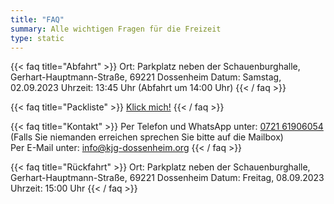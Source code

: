 ```yaml
---
title: "FAQ"
summary: Alle wichtigen Fragen für die Freizeit
type: static
---
```


{{< faq title="Abfahrt" >}}
Ort: Parkplatz neben der Schauenburghalle, Gerhart-Hauptmann-Straße, 69221 Dossenheim
Datum: Samstag, 02.09.2023
Uhrzeit: 13:45 Uhr (Abfahrt um 14:00 Uhr)
{{< / faq >}}

{{< faq title="Packliste" >}}
[Klick mich!](https://kjg-dossenheim.org/sommerfreizeit/packliste/)
{{< / faq >}}

{{< faq title="Kontakt" >}}
Per Telefon und WhatsApp unter:
[0721 61906054](tel:072161906054)
(Falls Sie niemanden erreichen sprechen Sie bitte auf die Mailbox)
   
Per E-Mail unter:
[info@kjg-dossenheim.org](mailto:info@kjg-dossenheim.org)
{{< / faq >}}

{{< faq title="Rückfahrt" >}}
Ort: Parkplatz neben der Schauenburghalle, Gerhart-Hauptmann-Straße, 69221 Dossenheim
Datum: Freitag, 08.09.2023
Uhrzeit: 15:00 Uhr
{{< / faq >}}